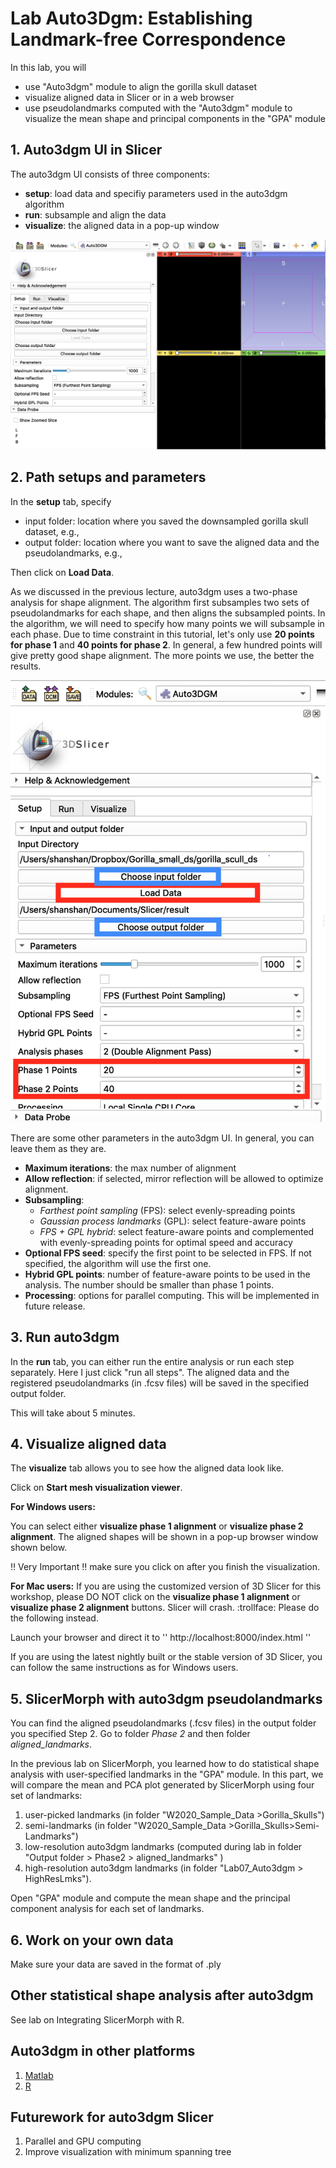 # Lab Auto3Dgm: Establishing Landmark-free Correspondence 
In this lab, you will

* use "Auto3dgm" module to align the gorilla skull dataset
* visualize aligned data in Slicer or in a web browser
* use pseudolandmarks computed with the "Auto3dgm" module to visualize the mean shape and principal components in the "GPA" module
 
## 1. Auto3dgm UI in Slicer
The auto3dgm UI consists of three components:
* **setup**: load data and specifiy parameters used in the auto3dgm algorithm
* **run**: subsample and align the data
* **visualize**: the aligned data in a pop-up window

<img src="Images/auto3dgm_UI.png">

## 2. Path setups and parameters
In the **setup** tab, specify 
* input folder: location where you saved the downsampled gorilla skull dataset, e.g., 
* output folder: location where you want to save the aligned data and the pseudolandmarks, e.g., 

Then click on **Load Data**.

As we discussed in the previous lecture, auto3dgm uses a two-phase analysis for shape alignment. The algorithm first subsamples two sets of pseudolandmarks for each shape, and then aligns the subsampled points. In the algorithm, we will need to specify how many points we will subsample in each phase.  Due to time constraint in this tutorial, let's only use **20 points for phase 1** and **40 points for phase 2**. In general, a few hundred points will give pretty good shape alignment. The more points we use, the better the results. 

<img src="Images/autoinput.png">

There are some other parameters in the auto3dgm UI. In general, you can leave them as they are. 
* **Maximum iterations**: the max number of alignment 
* **Allow reflection**: if selected, mirror reflection will be allowed to optimize alignment. 
* **Subsampling**: 
    * *Farthest point sampling* (FPS): select evenly-spreading points
    * *Gaussian process landmarks* (GPL): select feature-aware points
    * *FPS + GPL hybrid*: select feature-aware points and complemented with evenly-spreading points for optimal speed and accuracy
* **Optional FPS seed**: specify the first point to be selected in FPS. If not specified, the algorithm will use the first one.
* **Hybrid GPL points**: number of feature-aware points to be used in the analysis. The number should be smaller than phase 1 points. 
* **Processing**: options for parallel computing. This will be implemented in future release. 

## 3. Run auto3dgm
In the **run** tab, you can either run the entire analysis or run each step separately. Here I just click "run all steps". The aligned data and the registered pseudolandmarks (in .fcsv files) will be saved in the specified output folder. 

This will take about 5 minutes. 

## 4. Visualize aligned data
The **visualize** tab allows you to see how the aligned data look like. 

Click on **Start mesh visualization viewer**. 

**For Windows users:** 

You can select either **visualize phase 1 alignment** or **visualize phase 2 alignment**.
The aligned shapes will be shown in a pop-up browser window shown below. 

:bangbang: Very Important :bangbang: make sure you click on after you finish the visualization. 


**For Mac users:**
If you are using the customized version of 3D Slicer for this workshop, please DO NOT click on the **visualize phase 1 alignment** or **visualize phase 2 alignment** buttons. Slicer will crash. :trollface: Please do the following instead.

Launch your browser and direct it to '' http://localhost:8000/index.html ''

If you are using the latest nightly built or the stable version of 3D Slicer, you can follow the same instructions as for Windows users. 


## 5. SlicerMorph with auto3dgm pseudolandmarks
You can find the aligned pseudolandmarks (.fcsv files) in the output folder you specified Step 2. Go to folder *Phase 2* and then folder *aligned_landmarks*.

In the previous lab on SlicerMorph, you learned how to do statistical shape analysis with user-specified landmarks in the "GPA" module. In this part, we will compare the mean and PCA plot generated by SlicerMorph using four set of landmarks:

1) user-picked landmarks (in folder "W2020_Sample_Data >Gorilla_Skulls")
2) semi-landmarks (in folder "W2020_Sample_Data >Gorilla_Skulls>Semi-Landmarks")
3) low-resolution auto3dgm landmarks (computed during lab in folder "Output folder > Phase2 > aligned_landmarks" )
4) high-resolution auto3dgm landmarks (in folder "Lab07_Auto3dgm > HighResLmks").

Open "GPA" module and compute the mean shape and the principal component analysis for each set of landmarks. 

## 6. Work on your own data
Make sure your data are saved in the format of .ply

## Other statistical shape analysis after auto3dgm
See lab on Integrating SlicerMorph with R. 

## Auto3dgm in other platforms
1) [Matlab](https://github.com/JuliaWinchester/auto3dgm-matlab-gorgon)
2) [R](https://github.com/sayanmuk/Auto3DGM)

## Futurework for auto3dgm Slicer
1) Parallel and GPU computing
2) Improve visualization with minimum spanning tree




